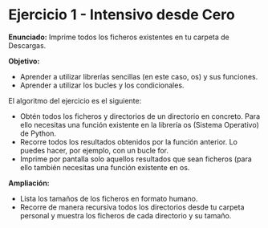 # Ejercicio 1 - Intensivo desde Cero

__Enunciado:__ Imprime todos los ficheros existentes en tu carpeta de Descargas.

__Objetivo:__

* Aprender a utilizar librerías sencillas (en este caso, os) y sus funciones.
* Aprender a utilizar los bucles y los condicionales.

El algoritmo del ejercicio es el siguiente:

* Obtén todos los ficheros y directorios de un directorio en concreto. Para ello necesitas una función existente en la librería os (Sistema Operativo) de Python.
* Recorre todos los resultados obtenidos por la función anterior. Lo puedes hacer, por ejemplo, con un bucle for.
* Imprime por pantalla solo aquellos resultados que sean ficheros (para ello también necesitas una función existente en os.

__Ampliación:__

* Lista los tamaños de los ficheros en formato humano.
* Recorre de manera recursiva todos los directorios desde tu carpeta personal y muestra los ficheros de cada directorio y su tamaño.

